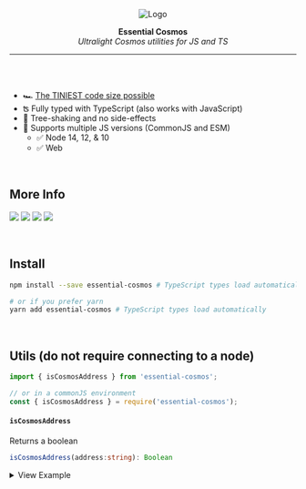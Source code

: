 <p align="center">
  <a><img src="https://emojipedia-us.s3.dualstack.us-west-1.amazonaws.com/thumbs/240/apple/285/ringed-planet_1fa90.png" title="Logo"/></a>
</p>
<p align="center">
  <b>
    Essential Cosmos
  </b>
  <br>
  <i>Ultralight Cosmos utilities for JS and TS</i>
  <br>
</p>

---

<br>

<br>

- 🏎 [The TINIEST code size possible](https://bundlephobia.com/package/essential-cosmos)
- ʦ Fully typed with TypeScript (also works with JavaScript)
- 🌲 Tree-shaking and no side-effects
- 🙌 Supports multiple JS versions (CommonJS and ESM)
  - ✅ Node 14, 12, & 10
  - ✅ Web

<br/>

## More Info

![](https://badgen.net/bundlephobia/minzip/essential-cosmos) ![](https://badgen.net/bundlephobia/tree-shaking/essential-cosmos) ![](https://img.shields.io/npm/v/essential-cosmos) ![](https://badgen.net/bundlephobia/dependency-count/essential-cosmos)

<br/>

## Install

```sh
npm install --save essential-cosmos # TypeScript types load automatically

# or if you prefer yarn
yarn add essential-cosmos # TypeScript types load automatically
```

<br/>

## Utils (do not require connecting to a node)

```typescript
import { isCosmosAddress } from 'essential-cosmos';

// or in a commonJS environment
const { isCosmosAddress } = require('essential-cosmos');
```

#### `isCosmosAddress`

Returns a boolean

```typescript
isCosmosAddress(address:string): Boolean
```

<details>
  <summary>View Example</summary>

```typescript
import { isCosmosAddress } from 'essential-cosmos';

isCosmosAddress('cosmos15hmqrc245kryaehxlch7scl9d9znxa58qkpjet');
// true

isCosmosAddress('osmo100a325n9ct4m2egvctrh48zheg2hwl5lr26rzy');
// false
```

</details>
